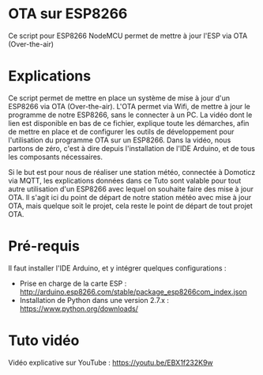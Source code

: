 # OTA sur ESP8266
Ce script pour ESP8266 NodeMCU permet de mettre à jour l'ESP via OTA (Over-the-air)

# Explications
Ce script permet de mettre en place un système de mise à jour d'un ESP8266 via OTA (Over-the-air). L'OTA permet via Wifi, de mettre à jour le programme de notre ESP8266, sans le connecter à un PC.
La vidéo dont le lien est disponible en bas de ce fichier, explique toute les démarches, afin de mettre en place et de configurer les outils de développement pour l'utilisation du programme OTA sur un ESP8266. Dans la vidéo, nous partons de zéro, c'est à dire depuis l'installation de l'IDE Arduino, et de tous les composants nécessaires.

Si le but est pour nous de réaliser une station météo, connectée à Domoticz via MQTT, les explications données dans ce Tuto sont valable pour tout autre utilisation d'un ESP8266 avec lequel on souhaite faire des mise à jour OTA. Il s'agit ici du point de départ de notre station météo avec mise à jour OTA, mais quelque soit le projet, cela reste le point de départ de tout projet OTA.


# Pré-requis
Il faut installer l'IDE Arduino, et y intégrer quelques configurations :

- Prise en charge de la carte ESP : http://arduino.esp8266.com/stable/package_esp8266com_index.json
- Installation de Python dans une version 2.7.x : https://www.python.org/downloads/


# Tuto vidéo
Vidéo explicative sur YouTube : https://youtu.be/EBX1f232K9w
